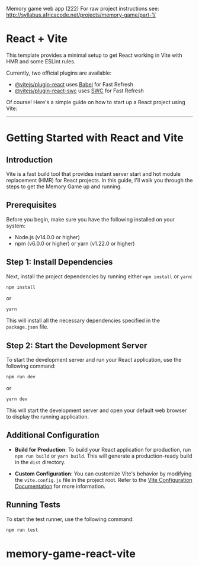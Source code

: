 Memory game web app (222)
For raw project instructions see: http://syllabus.africacode.net/projects/memory-game/part-1/

# React + Vite

This template provides a minimal setup to get React working in Vite with HMR and some ESLint rules.

Currently, two official plugins are available:

- [@vitejs/plugin-react](https://github.com/vitejs/vite-plugin-react/blob/main/packages/plugin-react/README.md) uses [Babel](https://babeljs.io/) for Fast Refresh
- [@vitejs/plugin-react-swc](https://github.com/vitejs/vite-plugin-react-swc) uses [SWC](https://swc.rs/) for Fast Refresh

Of course! Here's a simple guide on how to start up a React project using Vite:

---

# Getting Started with React and Vite

## Introduction

Vite is a fast build tool that provides instant server start and hot module replacement (HMR) for React projects. In this guide, I'll walk you through the steps to get the Memory Game up and running.

## Prerequisites

Before you begin, make sure you have the following installed on your system:

- Node.js (v14.0.0 or higher)
- npm (v6.0.0 or higher) or yarn (v1.22.0 or higher)

## Step 1: Install Dependencies

Next, install the project dependencies by running either `npm install` or `yarn`:

```bash
npm install
```

or

```bash
yarn
```

This will install all the necessary dependencies specified in the `package.json` file.

## Step 2: Start the Development Server

To start the development server and run your React application, use the following command:

```bash
npm run dev
```

or

```bash
yarn dev
```

This will start the development server and open your default web browser to display the running application.

## Additional Configuration

- **Build for Production**: To build your React application for production, run `npm run build` or `yarn build`. This will generate a production-ready build in the `dist` directory.

- **Custom Configuration**: You can customize Vite's behavior by modifying the `vite.config.js` file in the project root. Refer to the [Vite Configuration Documentation](https://vitejs.dev/config/) for more information.

## Running Tests

To start the test runner, use the following command:

```bash
npm run test
```
# memory-game-react-vite
